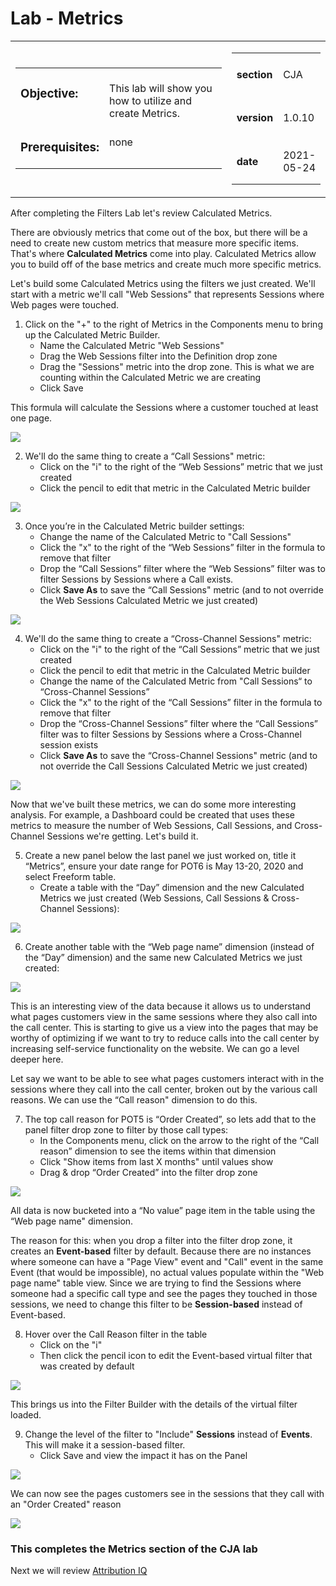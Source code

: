 Lab  - Metrics
==========
<table style="border-collapse: collapse; border: none;" class="tab" cellspacing="0" cellpadding="0">

<tr style="border: none;">

<div align="left">
<td width="600" style="border: none;">
<table>
<tbody valign="top">
      <tr width="500">
            <td valign="top"><h3>Objective:</h3></td>
            <td valign="top"><br>This lab will show you how to utilize and create Metrics.
            </td>
     </tr>
     <tr width="500">
           <td valign="top"><h3>Prerequisites:</h3></td>
           <td valign="top"><br>none
           </td>
     </tr>
</tbody>
</table>
</td>
</div>

<div align="right">
<td style="border: none;" valign="top">

<table>
<tbody valign="top">
      <tr>
            <td valign="middle" height="70"><b>section</b></td>
            <td valign="middle" height="70">CJA</td>
      </tr>
      <tr>
            <td valign="middle" height="70"><b>version</b></td>
            <td valign="middle" height="70">1.0.10</td>
      </tr>
      <tr>
            <td valign="middle" height="70"><b>date</b></td>
            <td valign="middle" height="70">2021-05-24</td>
      </tr>
</tbody>
</table>
</td>
</div>

</tr>
</table>

After completing the Filters Lab let's review Calculated Metrics.

There are obviously metrics that come out of the box, but there will be a need to create new custom metrics that measure more specific items. That's where **Calculated Metrics** come into play. Calculated Metrics allow you to build off of the base metrics and create much more specific metrics.

Let's build some Calculated Metrics using the filters we just created.
We'll start with a metric we'll call "Web Sessions" that represents Sessions where Web pages were touched.

1. Click on the "+" to the right of Metrics in the Components menu to bring up the Calculated Metric Builder.
      - Name the Calculated Metric "Web Sessions"
      - Drag the Web Sessions filter into the Definition drop zone
      - Drag the "Sessions" metric into the drop zone. This is what we are counting within the Calculated Metric we are creating
      - Click Save

This formula will calculate the Sessions where a customer touched at least one page.

<kbd><img src="./images/CJA-metrics-builder-websessions.png"  /></kbd>

2. We'll do the same thing to create a “Call Sessions" metric:
      - Click on the "i" to the right of the “Web Sessions” metric that we just created
      - Click the pencil to edit that metric in the Calculated Metric builder

<kbd><img src="./images/CJA-metrics-editcalcmetric.png"  /></kbd>

3. Once you’re in the Calculated Metric builder settings:
      - Change the name of the Calculated Metric to "Call Sessions"
      - Click the "x" to the right of the “Web Sessions” filter in the formula to remove that filter
      - Drop the “Call Sessions” filter where the “Web Sessions” filter was to filter Sessions by Sessions where a Call exists.
      - Click **Save As** to save the “Call Sessions" metric (and to not override the Web Sessions Calculated Metric we just created)

<kbd><img src="./images/CJA-metrics-builder-callsessions.png"  /></kbd>

4. We'll do the same thing to create a “Cross-Channel Sessions" metric:
      - Click on the "i" to the right of the “Call Sessions” metric that we just created
      - Click the pencil to edit that metric in the Calculated Metric builder
      - Change the name of the Calculated Metric from "Call Sessions“ to “Cross-Channel Sessions”
      - Click the "x" to the right of the “Call Sessions” filter in the formula to remove that filter
      - Drop the “Cross-Channel Sessions” filter where the “Call Sessions” filter was to filter Sessions by Sessions where a Cross-Channel session exists
      - Click **Save As** to save the “Cross-Channel Sessions" metric (and to not override the Call Sessions Calculated Metric we just created)

<kbd><img src="./images/CJA-metrics-builder-crosschannelsessions.png"  /></kbd>

Now that we've built these metrics, we can do some more interesting analysis.
For example, a Dashboard could be created that uses these metrics to measure the number of Web Sessions, Call Sessions, and Cross-Channel Sessions we're getting. Let's build it.

5. Create a new panel below the last panel we just worked on, title it “Metrics”, ensure your date range for POT6 is May 13-20, 2020 and select Freeform table.
      - Create a table with the “Day” dimension and the new Calculated Metrics we just created (Web Sessions, Call Sessions & Cross-Channel Sessions):

<kbd><img src="./images/CJA-metrics-daytable.png"  /></kbd>

6. Create another table with the “Web page name” dimension (instead of the “Day” dimension) and the same new Calculated Metrics we just created:

<kbd><img src="./images/CJA-metrics-pagenametable.png"  /></kbd>

This is an interesting view of the data because it allows us to understand what pages customers view in the same sessions where they also call into the call center. This is starting to give us a view into the pages that may be worthy of optimizing if we want to try to reduce calls into the call center by increasing self-service functionality on the website. We can go a level deeper here.

Let say we want to be able to see what pages customers interact with in the sessions where they call into the call center, broken out by the various call reasons. We can use the “Call reason" dimension to do this.

7. The top call reason for POT5 is “Order Created”, so lets add that to the panel filter drop zone to filter by those call types:
      - In the Components menu, click on the arrow to the right of the “Call reason” dimension to see the items within that dimension
      - Click "Show items from last X months" until values show
      - Drag & drop “Order Created” into the filter drop zone

<kbd><img src="./images/CJA-metrics-addordercreated.png"  /></kbd>

All data is now bucketed into a “No value” page item in the table using the “Web page name" dimension.

The reason for this: when you drop a filter into the filter drop zone, it creates an **Event-based** filter by default. Because there are no instances where someone can have a "Page View" event and "Call" event in the same Event (that would be impossible), no actual values populate within the "Web page name" table view. Since we are trying to find the Sessions where someone had a specific call type and see the pages they touched in those sessions, we need to change this filter to be **Session-based** instead of Event-based.

8. Hover over the Call Reason filter in the table 
      - Click on the "i"
      - Then click the pencil icon to edit the Event-based virtual filter that was created by default

<kbd><img src="./images/CJA-metrics-editordercreated.png"  /></kbd>

This brings us into the Filter Builder with the details of the virtual filter loaded.

9. Change the level of the filter to "Include" **Sessions** instead of **Events**. This will make it a session-based filter.
      - Click Save and view the impact it has on the Panel

<kbd><img src="./images/CJA-metrics-editordercreated-session.png"  /></kbd>

We can now see the pages customers see in the sessions that they call with an "Order Created" reason

<kbd><img src="./images/CJA-metrics-ordercreated-sessionbased.png"  /></kbd>


### This completes the Metrics section of the CJA lab  
Next we will review [Attribution IQ](https://github.com/adobe/AEP-Hands-on-Labs/blob/master/labs/retail/Foundations/CJA-AttributionIQ.md)

